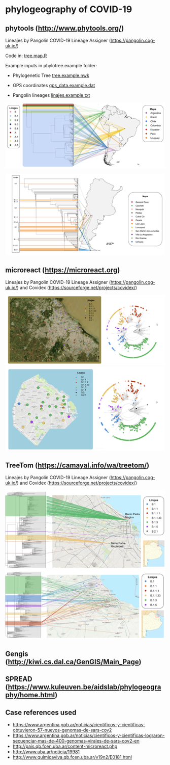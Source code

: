 # phylogeography of COVID-19

## phytools (http://www.phytools.org/)

Lineajes by Pangolin COVID-19 Lineage Assigner (https://pangolin.cog-uk.io/) 

Code in: [tree.map.R](https://github.com/AgustinPardo/phylogeography/blob/master/tree_map.R)

Example inputs in phylotree.example folder:

* Phylogenetic Tree [tree.example.nwk](https://github.com/AgustinPardo/phylogeography/blob/master/phylotree.example/tree.example.nwk)

* GPS coordinates [gps_data.example.dat](https://github.com/AgustinPardo/phylogeography/blob/master/phylotree.example/gps_data.example.dat)

* Pangolin lineages [linajes.example.txt](https://github.com/AgustinPardo/phylogeography/blob/master/phylotree.example/linajes.example.txt)

![BP_all](https://github.com/AgustinPardo/phylogeography/blob/master/images/LATAM-linajes%2Barbol%2Bmapa.png)

![BP_all](https://github.com/AgustinPardo/phylogeography/blob/master/images/Argentina-Patagonia-Referencias%2BArbol%2BMapa%2BLinajes.png)

## microreact (https://microreact.org)

Lineajes by Pangolin COVID-19 Lineage Assigner (https://pangolin.cog-uk.io/) and Covidex (https://sourceforge.net/projects/covidex/)

![BP_all](https://github.com/AgustinPardo/phylogeography/blob/master/images/AMBA_BSAS_mapa%2Barbol%2Blinajes.png)
![BP_all](https://github.com/AgustinPardo/phylogeography/blob/master/images/CABA_mapa%2Barbol%2Blinajes.png)


## TreeTom (https://camayal.info/wa/treetom/)

Lineajes by Pangolin COVID-19 Lineage Assigner (https://pangolin.cog-uk.io/) and Covidex (https://sourceforge.net/projects/covidex/)

![BP_all](https://github.com/AgustinPardo/phylogeography/blob/master/images/cabaTreeTom.png)
![BP_all](https://github.com/AgustinPardo/phylogeography/blob/master/images/gbaTreeToom.png)


## Gengis (http://kiwi.cs.dal.ca/GenGIS/Main_Page)


## SPREAD (https://www.kuleuven.be/aidslab/phylogeography/home.html)


## Case references used

* https://www.argentina.gob.ar/noticias/cientificos-y-cientificas-obtuvieron-57-nuevos-genomas-de-sars-cov2
* https://www.argentina.gob.ar/noticias/cientificos-y-cientificas-lograron-secuenciar-mas-de-400-genomas-virales-de-sars-cov2-en
* http://pais.qb.fcen.uba.ar/content-microreact.php
* http://www.uba.ar/noticia/19981
* http://www.quimicaviva.qb.fcen.uba.ar/v19n2/E0181.html
